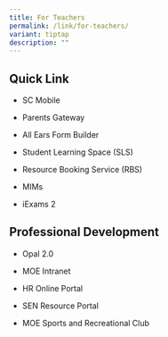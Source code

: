 ```yaml
---
title: For Teachers
permalink: /link/for-teachers/
variant: tiptap
description: ""
---
```

<h2><strong>Quick Link</strong></h2>
<ul data-tight="true" class="tight">
<li>
<p><a rel="noopener nofollow" target="_blank">SC Mobile</a>
</p>
</li>
<li>
<p><a rel="noopener nofollow" target="_blank">Parents Gateway</a>
</p>
</li>
<li>
<p><a rel="noopener nofollow" target="_blank">All Ears Form Builder</a>
</p>
</li>
<li>
<p><a rel="noopener nofollow" target="_blank">Student Learning Space (SLS)</a>
</p>
</li>
<li>
<p><a rel="noopener nofollow" target="_blank">Resource Booking Service (RBS)</a>
</p>
</li>
<li>
<p><a rel="noopener nofollow" target="_blank">MIMs</a>
</p>
</li>
<li>
<p><a rel="noopener nofollow" target="_blank">iExams 2</a>
</p>
</li>
</ul>
<h2><strong>Professional Development</strong></h2>
<ul data-tight="true" class="tight">
<li>
<p><a rel="noopener nofollow" target="_blank">Opal 2.0</a>
</p>
</li>
<li>
<p><a rel="noopener nofollow" target="_blank">MOE Intranet</a>
</p>
</li>
<li>
<p><a rel="noopener nofollow" target="_blank">HR Online Portal</a>
</p>
</li>
<li>
<p><a rel="noopener nofollow" target="_blank">SEN Resource Portal</a>
</p>
</li>
<li>
<p><a rel="noopener nofollow" target="_blank">MOE Sports and Recreational Club</a>
</p>
</li>
</ul>
<p></p>